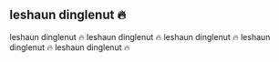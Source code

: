 ## leshaun dinglenut :fire:
leshaun dinglenut :fire:
leshaun dinglenut :fire:
leshaun dinglenut :fire:
leshaun dinglenut :fire:
leshaun dinglenut :fire:
